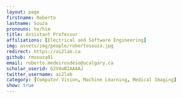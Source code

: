 ```yaml
---
layout: page
firstname: Roberto
lastname: Souza
pronouns: he/him
title: Assistant Professor
affiliations: [Electrical and Software Engineering]
img: assets/img/people/robertosouza.jpg
redirect: https://ai2lab.ca
github: rmsouza01
email: roberto.medeirosdeso@ucalgary.ca
scholar_userid: G2V4oBIAAAAJ
twitter_username: ai2lab
category: [Computer Vision, Machine Learning, Medical Imaging]
show: true
---
```


